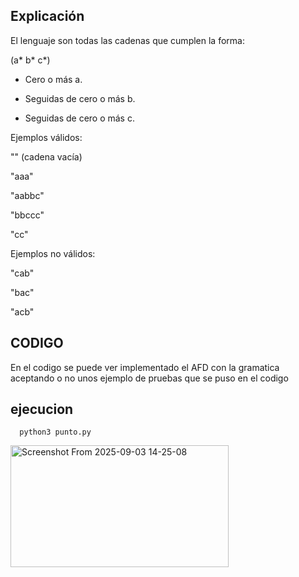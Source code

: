 ## Explicación

El lenguaje son todas las cadenas que cumplen la forma:

(a* b* c*)

- Cero o más a.

- Seguidas de cero o más b.

- Seguidas de cero o más c.


Ejemplos válidos:

"" (cadena vacía)

"aaa"

"aabbc"

"bbccc"

"cc"

Ejemplos no válidos:

"cab"

"bac"

"acb"

## CODIGO
En el codigo se puede ver implementado el AFD con la gramatica aceptando o no unos ejemplo de pruebas que se puso en el codigo
## ejecucion
```
  python3 punto.py
```
<img width="349" height="195" alt="Screenshot From 2025-09-03 14-25-08" src="https://github.com/user-attachments/assets/51ff7018-9260-4f2d-b589-237492ba844f" />


